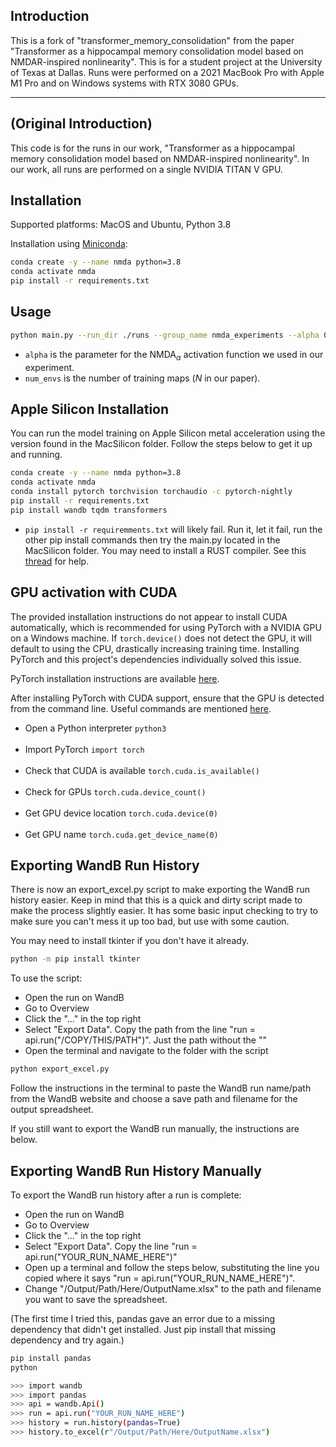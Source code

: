 ## Introduction

This is a fork of "transformer_memory_consolidation" from the paper "Transformer as a hippocampal memory consolidation model based on NMDAR-inspired nonlinearity". This is for a student project at the University of Texas at Dallas. Runs were performed on a 2021 MacBook Pro with Apple M1 Pro and on Windows systems with RTX 3080 GPUs.

---
## (Original Introduction)

This code is for the runs in our work, "Transformer as a hippocampal memory consolidation model based on NMDAR-inspired nonlinearity". In our work, all runs are performed on a single
NVIDIA TITAN V GPU.

## Installation

Supported platforms: MacOS and Ubuntu, Python 3.8

Installation using [Miniconda](https://docs.conda.io/projects/continuumio-conda/en/latest/user-guide/install/index.html):

```bash
conda create -y --name nmda python=3.8
conda activate nmda
pip install -r requirements.txt
```

## Usage

```bash
python main.py --run_dir ./runs --group_name nmda_experiments --alpha 0.1 --num_envs 32 --log_to_wandb
```
* `alpha` is the parameter for the $\text{NMDA}_\alpha$ activation function we used in our experiment.
* `num_envs` is the number of training maps ($N$ in our paper).


## Apple Silicon Installation
You can run the model training on Apple Silicon metal acceleration using the version found in the MacSilicon folder. Follow the steps below to get it up and running.

```bash
conda create -y --name nmda python=3.8
conda activate nmda
conda install pytorch torchvision torchaudio -c pytorch-nightly 
pip install -r requirements.txt
pip install wandb tqdm transformers
```
* `pip install -r requiremments.txt` will likely fail. Run it, let it fail, run the other pip install commands then try the main.py located in the MacSilicon folder. You may need to install a RUST compiler. See this [thread](https://github.com/huggingface/tokenizers/issues/1050) for help.


## GPU activation with CUDA

The provided installation instructions do not appear to install CUDA automatically, which is recommended for using PyTorch with a NVIDIA GPU on a Windows machine. If `torch.device()` does not detect the GPU, it will default to using the CPU, drastically increasing training time. Installing PyTorch and this project's dependencies individually solved this issue. 

PyTorch installation instructions are available [here](https://pytorch.org/get-started/locally/).

After installing PyTorch with CUDA support, ensure that the GPU is detected from the command line. Useful commands are mentioned [here](https://stackoverflow.com/questions/48152674/how-do-i-check-if-pytorch-is-using-the-gpu).

- Open a Python interpreter
`python3`  
&nbsp;
- Import PyTorch
`import torch`   
&nbsp;
- Check that CUDA is available
  `torch.cuda.is_available()`  
&nbsp;
- Check for GPUs
`torch.cuda.device_count()`  
&nbsp;
- Get GPU device location
`torch.cuda.device(0)`  
&nbsp;
- Get GPU name
`torch.cuda.get_device_name(0)`  

## Exporting WandB Run History
There is now an export_excel.py script to make exporting the WandB run history easier.
Keep in mind that this is a quick and dirty script made to make the process slightly easier. It has some basic input checking to try to make sure you can't mess it up too bad, but use with some caution.

You may need to install tkinter if you don't have it already.
```bash
python -m pip install tkinter
```

To use the script:
* Open the run on WandB
* Go to Overview
* Click the "..." in the top right
* Select "Export Data". Copy the path from the line "run = api.run("/COPY/THIS/PATH")". Just the path without the ""
* Open the terminal and navigate to the folder with the script 
```bash
python export_excel.py
```
Follow the instructions in the terminal to paste the WandB run name/path from the WandB website and choose a save path and filename for the output spreadsheet.

If you still want to export the WandB run manually, the instructions are below.

## Exporting WandB Run History Manually
To export the WandB run history after a run is complete:
* Open the run on WandB
* Go to Overview
* Click the "..." in the top right
* Select "Export Data". Copy the line "run = api.run("YOUR_RUN_NAME_HERE")"
* Open up a terminal and follow the steps below, substituting the line you copied where it says "run = api.run("YOUR_RUN_NAME_HERE")".
* Change "/Output/Path/Here/OutputName.xlsx" to the path and filename you want to save the spreadsheet.

(The first time I tried this, pandas gave an error due to a missing dependency that didn't get installed. Just pip install that missing dependency and try again.)

```bash
pip install pandas
python
```
```bash
>>> import wandb
>>> import pandas
>>> api = wandb.Api()
>>> run = api.run("YOUR_RUN_NAME_HERE")
>>> history = run.history(pandas=True)
>>> history.to_excel(r"/Output/Path/Here/OutputName.xlsx")
```
